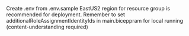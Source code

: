 Create .env from .env.sample
EastUS2 region for resource group is recommended for deployment.
Remember to set additionalRoleAssignmentIdentityIds in main.biceppram for local running (content-understanding required)
 